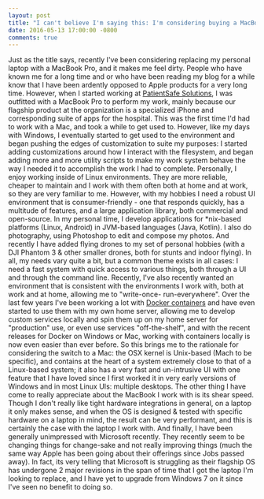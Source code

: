 ```yaml
---
layout: post
title: "I can't believe I'm saying this: I'm considering buying a MacBook Pro"
date: 2016-05-13 17:00:00 -0800
comments: true
---
```

Just as the title says, recently I've been considering replacing my personal
laptop with a MacBook Pro, and it makes me feel dirty. People who have known me
for a long time and or who have been reading my blog for a while know that I
have been ardently opposed to Apple products for a very long time. However,
when I started working at [PatientSafe Solutions](http://www.patientsafesolutions.com/),
I was outfitted with a MacBook Pro to perform my work, mainly because our
flagship product at the organization is a specialized iPhone and corresponding
suite of apps for the hospital. This was the first time I'd had to work with a
Mac, and took a while to get used to. However, like my days with Windows, I
eventually started to get used to the environment and began pushing the edges
of customization to suite my purposes: I started adding customizations around
how I interact with the filesystem, and began adding more and more utility
scripts to make my work system behave the way I needed it to accomplish the
work I had to complete.
Personally, I enjoy working inside of Linux environments. They are more
reliable, cheaper to maintain and I work with them often both at home and at
work, so they are very familiar to me. However, with my hobbies I need a robust
UI environment that is consumer-friendly - one that responds quickly, has a
multitude of features, and a large application library, both commercial and
open-source. In my personal time, I develop applications for \*nix-based
platforms (Linux, Android) in JVM-based languages (Java, Kotlin). I also do
photography, using Photoshop to edit and compose my photos. And recently I have
added flying drones to my set of personal hobbies (with a DJI Phantom 3 & other
smaller drones, both for stunts and indoor flying). In all, my needs vary quite
a bit, but a common theme exists in all cases: I need a fast system with quick
access to various things, both through a UI and through the command line.
Recently, I've also recently wanted an environment that is consistent with the
environments I work with, both at work and at home, allowing me to "write-once-
run-everywhere". Over the last few years I've been working a lot with
[Docker containers](https://docker.io) and have even started to use them with
my own home server, allowing me to develop custom services locally and spin
them up on my home server for "production" use, or even use services
"off-the-shelf", and with the recent releases for Docker on Windows or Mac,
working with containers locally is now even easier than ever before.
So this brings me to the rationale for considering the switch to a Mac: the OSX
kernel is Unix-based (Mach to be specific), and contains at the heart of a
system extremely close to that of a Linux-based system; it also has a very
fast and un-intrusive UI with one feature that I have loved since I first
worked it in very early versions of Windows and in most Linux UIs:
multiple desktops. The other thing I have come to really appreciate about the
MacBook I work with is its shear speed. Though I don't really like tight
hardware integrations in general, on a laptop it only makes sense, and when the
OS is designed & tested with specific hardware on a laptop in mind, the result
can be very performant, and this is certainly the case with the laptop I work
with. And finally, I have been generally unimpressed with Microsoft recently.
They recently seem to be changing things for change-sake and not really
improving things (much the same way Apple has been going about their offerings
since Jobs passed away). In fact, its very telling that Microsoft is struggling
as their flagship OS has undergone 2 major revisions in the span of time that
I got the laptop I'm looking to replace, and I have yet to upgrade from Windows
7 on it since I've seen no benefit to doing so.
